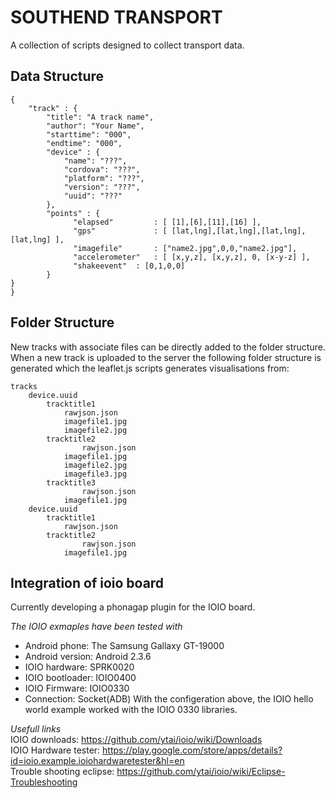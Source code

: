 SOUTHEND TRANSPORT
==================     
A collection of scripts designed to collect transport data.
  

Data Structure  
--------------
    {
    	"track" : {
            "title": "A track name",
            "author": "Your Name", 
            "starttime": "000",
            "endtime": "000",
            "device" : {
            	"name": "???",   
                "cordova": "???",
                "platform": "???",
                "version": "???",
                "uuid": "???"
            },
            "points" : {
                  "elapsed" 		: [ [1],[6],[11],[16] ],
                  "gps" 			: [ [lat,lng],[lat,lng],[lat,lng],[lat,lng] ],
                  "imagefile" 		: ["name2.jpg",0,0,"name2.jpg"],
                  "accelerometer" 	: [ [x,y,z], [x,y,z], 0, [x-y-z] ],
                  "shakeevent" 	: [0,1,0,0]
            }
	}
    }
Folder Structure
----------------
New tracks with associate files can be directly added to the folder structure.
When a new track is uploaded to the server the following folder structure is generated 
which the leaflet.js scripts generates visualisations from:

    tracks
    	device.uuid
    		tracktitle1
    			rawjson.json
    			imagefile1.jpg
    			imagefile2.jpg
    		tracktitle2
    		    	rawjson.json
    			imagefile1.jpg
    			imagefile2.jpg
    			imagefile3.jpg
    		tracktitle3
    		    	rawjson.json
    			imagefile1.jpg
    	device.uuid
    		tracktitle1
    			rawjson.json
    		tracktitle2
    		        rawjson.json
    			imagefile1.jpg
    

Integration of ioio board
-------------------------
Currently developing a phonagap plugin for the IOIO board. 

_The IOIO exmaples have been tested with_  
- Android phone: The Samsung Gallaxy GT-19000
- Android version: Android 2.3.6
- IOIO hardware: SPRK0020
- IOIO bootloader: IOIO0400
- IOIO Firmware: IOIO0330
- Connection: Socket(ADB)
With the configeration above, the IOIO hello world example worked with the IOIO 0330 libraries.

_Usefull links_  
IOIO downloads: https://github.com/ytai/ioio/wiki/Downloads  
IOIO Hardware tester: https://play.google.com/store/apps/details?id=ioio.example.ioiohardwaretester&hl=en  
Trouble shooting eclipse: https://github.com/ytai/ioio/wiki/Eclipse-Troubleshooting  



